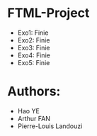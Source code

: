 # FTML-Project

- Exo1: Finie
- Exo2: Finie
- Exo3: Finie
- Exo4: Finie
- Exo5: Finie

# Authors: 
- Hao YE
- Arthur FAN
- Pierre-Louis Landouzi